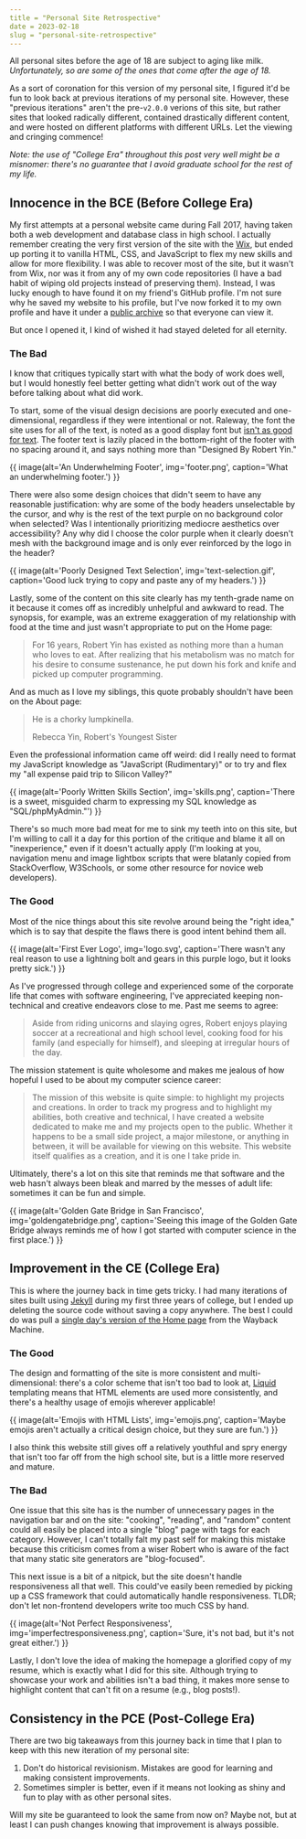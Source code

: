 ```yaml
---
title = "Personal Site Retrospective"
date = 2023-02-18
slug = "personal-site-retrospective"
---
```


All personal sites before the age of 18 are subject to aging like milk. *Unfortunately, so are some of the ones that come after the age of 18.*

As a sort of coronation for this version of my personal site, I figured it'd be fun to look back at previous iterations of my personal site. However, these "previous iterations" aren't the pre-`v2.0.0` verions of this site, but rather sites that looked radically different, contained drastically different content, and were hosted on different platforms with different URLs. Let the viewing and cringing commence!

<!-- more -->

*Note: the use of "College Era" throughout this post very well might be a misnomer: there's no guarantee that I avoid graduate school for the rest of my life.*

## Innocence in the BCE (Before College Era)

My first attempts at a personal website came during Fall 2017, having taken both a web development and database class in high school. I actually remember creating the very first version of the site with the [Wix](https://www.wix.com), but ended up porting it to vanilla HTML, CSS, and JavaScript to flex my new skills and allow for more flexibility. I was able to recover most of the site, but it wasn't from Wix, nor was it from any of my own code repositories (I have a bad habit of wiping old projects instead of preserving them). Instead, I was lucky enough to have found it on my friend's GitHub profile. I'm not sure why he saved my website to his profile, but I've now forked it to my own profile and have it under a [public archive](https://github.com/bobertoyin/old-porftolio-site) so that everyone can view it.

But once I opened it, I kind of wished it had stayed deleted for all eternity.

### The Bad

I know that critiques typically start with what the body of work does well, but I would honestly feel better getting what didn't work out of the way before talking about what did work. 

To start, some of the visual design decisions are poorly executed and one-dimensional, regardless if they were intentional or not. Raleway, the font the site uses for all of the text, is noted as a good display font but [isn't as good for text](https://www.reddit.com/r/graphic_design/comments/2x9vme/comment/coyhhlc/?utm_source=share&utm_medium=web2x&context=3). The footer text is lazily placed in the bottom-right of the footer with no spacing around it, and says nothing more than "Designed By Robert Yin."

{{ image(alt='An Underwhelming Footer', img='footer.png', caption='What an underwhelming footer.') }}

There were also some design choices that didn't seem to have any reasonable justification: why are some of the body headers unselectable by the cursor, and why is the rest of the text purple on no background color when selected? Was I intentionally prioritizing mediocre aesthetics over accessibility? Any why did I choose the color purple when it clearly doesn't mesh with the background image and is only ever reinforced by the logo in the header?

{{ image(alt='Poorly Designed Text Selection', img='text-selection.gif', caption='Good luck trying to copy and paste any of my headers.') }}

Lastly, some of the content on this site clearly has my tenth-grade name on it because it comes off as incredibly unhelpful and awkward to read. The synopsis, for example, was an extreme exaggeration of my relationship with food at the time and just wasn't appropriate to put on the Home page:

> For 16 years, Robert Yin has existed as nothing more than a human who loves to eat. After realizing that his metabolism was no match for his desire to consume sustenance, he put down his fork and knife and picked up computer programming.

And as much as I love my siblings, this quote probably shouldn't have been on the About page:

> He is a chorky lumpkinella.
>
> Rebecca Yin, Robert's Youngest Sister

Even the professional information came off weird: did I really need to format my JavaScript knowledge as "JavaScript (Rudimentary)" or to try and flex my "all expense paid trip to Silicon Valley?" 

{{ image(alt='Poorly Written Skills Section', img='skills.png', caption='There is a sweet, misguided charm to expressing my SQL knowledge as "SQL/phpMyAdmin."') }}

There's so much more bad meat for me to sink my teeth into on this site, but I'm willing to call it a day for this portion of the critique and blame it all on "inexperience," even if it doesn't actually apply (I'm looking at you, navigation menu and image lightbox scripts that were blatanly copied from StackOverflow, W3Schools, or some other resource for novice web developers). 

### The Good

Most of the nice things about this site revolve around being the "right idea," which is to say that despite the flaws there is good intent behind them all. 

{{ image(alt='First Ever Logo', img='logo.svg', caption='There wasn&#x27;t any real reason to use a lightning bolt and gears in this purple logo, but it looks pretty sick.') }}

As I've progressed through college and experienced some of the corporate life that comes with software engineering, I've appreciated keeping non-technical and creative endeavors close to me. Past me seems to agree:

> Aside from riding unicorns and slaying ogres, Robert enjoys playing soccer at a recreational and high school level, cooking food for his family (and especially for himself), and sleeping at irregular hours of the day.

The mission statement is quite wholesome and makes me jealous of how hopeful I used to be about my computer science career:

> The mission of this website is quite simple: to highlight my projects and creations. In order to track my progress and to highlight my abilities, both creative and technical, I have created a website dedicated to make me and my projects open to the public. Whether it happens to be a small side project, a major milestone, or anything in between, it will be available for viewing on this website. This website itself qualifies as a creation, and it is one I take pride in.

Ultimately, there's a lot on this site that reminds me that software and the web hasn't always been bleak and marred by the messes of adult life: sometimes it can be fun and simple.

{{ image(alt='Golden Gate Bridge in San Francisco', img='goldengatebridge.png', caption='Seeing this image of the Golden Gate Bridge always reminds me of how I got started with computer science in the first place.') }}

## Improvement in the CE (College Era)

This is where the journey back in time gets tricky. I had many iterations of sites built using [Jekyll](https://jekyllrb.com) during my first three years of college, but I ended up deleting the source code without saving a copy anywhere. The best I could do was pull a [single day's version of the Home page](https://web.archive.org/web/20220102232459/https://bobertoyin.github.io) from the Wayback Machine.

### The Good

The design and formatting of the site is more consistent and multi-dimensional: there's a color scheme that isn't too bad to look at, [Liquid](https://shopify.github.io/liquid) templating means that HTML elements are used more consistently, and there's a healthy usage of emojis wherever applicable!

{{ image(alt='Emojis with HTML Lists', img='emojis.png', caption='Maybe emojis aren&#x27;t actually a critical design choice, but they sure are fun.') }}

I also think this website still gives off a relatively youthful and spry energy that isn't too far off from the high school site, but is a little more reserved and mature.

### The Bad

One issue that this site has is the number of unnecessary pages in the navigation bar and on the site: "cooking", "reading", and "random" content could all easily be placed into a single "blog" page with tags for each category. However, I can't totally falt my past self for making this mistake because this criticism comes from a wiser Robert who is aware of the fact that many static site generators are "blog-focused".

This next issue is a bit of a nitpick, but the site doesn't handle responsiveness all that well. This could've easily been remedied by picking up a CSS framework that could automatically handle responsiveness. TLDR; don't let non-frontend developers write too much CSS by hand.

{{ image(alt='Not Perfect Responsiveness', img='imperfectresponsiveness.png', caption='Sure, it&#x27;s not bad, but it&#x27;s not great either.') }}

Lastly, I don't love the idea of making the homepage a glorified copy of my resume, which is exactly what I did for this site. Although trying to showcase your work and abilities isn't a bad thing, it makes more sense to highlight content that can't fit on a resume (e.g., blog posts!).

## Consistency in the PCE (Post-College Era)

There are two big takeaways from this journey back in time that I plan to keep with this new iteration of my personal site:

1. Don't do historical revisionism. Mistakes are good for learning and making consistent improvements.
2. Sometimes simpler is better, even if it means not looking as shiny and fun to play with as other personal sites.

Will my site be guaranteed to look the same from now on? Maybe not, but at least I can push changes knowing that improvement is always possible.
